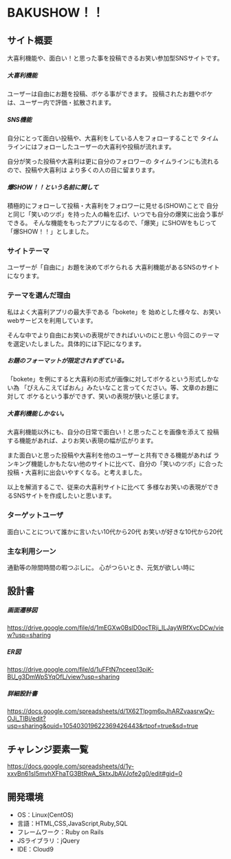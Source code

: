# BAKUSHOW！！

## サイト概要
大喜利機能や、面白い！と思った事を投稿できるお笑い参加型SNSサイトです。

##### 大喜利機能
ユーザーは自由にお題を投稿、ボケる事ができます。
投稿されたお題やボケは、ユーザー内で評価・拡散されます。

##### SNS機能
自分にとって面白い投稿や、大喜利をしている人をフォローすることで
タイムラインにはフォローしたユーザーの大喜利や投稿が流れます。

自分が笑った投稿や大喜利は更に自分のフォロワーの
タイムラインにも流れるので、投稿や大喜利は
より多くの人の目に留まります。

##### 爆SHOW！！という名前に関して
積極的にフォローして投稿・大喜利をフォロワーに見せる(SHOW)ことで
自分と同じ「笑いのツボ」を持った人の輪を広げ、いつでも自分の爆笑に出会う事ができる。
そんな機能をもったアプリになるので、「爆笑」にSHOWをもじって「爆SHOW！！」としました。


### サイトテーマ
ユーザーが「自由に」お題を決めてボケられる
大喜利機能があるSNSのサイトになります。

### テーマを選んだ理由

私はよく大喜利アプリの最大手である「bokete」を
始めとした様々な、お笑いwebサービスを利用しています。

そんな中でより自由にお笑いの表現ができればいいのにと思い
今回このテーマを選定いたしました。具体的には下記になります。

##### お題のフォーマットが限定されすぎている。
「bokete」を例にすると大喜利の形式が画像に対してボケるという形式しかない為
「ぴえんこえてぱおん」みたいなこと言ってください。等、文章のお題に対して
ボケるという事ができず、笑いの表現が狭いと感じます。

##### 大喜利機能しかない。
大喜利機能以外にも、自分の日常で面白い！と思ったことを画像を添えて
投稿する機能があれば、よりお笑い表現の幅が広がります。

また面白いと思った投稿や大喜利を他のユーザーと共有できる機能があれば
ランキング機能しかもたない他のサイトに比べて、自分の「笑いのツボ」に合った
投稿・大喜利に出会いやすくなる。と考えました。

以上を解消するこで、従来の大喜利サイトに比べて
多様なお笑いの表現ができるSNSサイトを作成したいと思います。

### ターゲットユーザ
面白いことについて誰かに言いたい10代から20代
お笑いが好きな10代から20代

### 主な利用シーン
通勤等の隙間時間の暇つぶしに。
心がつらいとき、元気が欲しい時に

## 設計書

##### 画面遷移図
<https://drive.google.com/file/d/1mEGXw0BslD0ocTRji_ILJayWRfXvcDCw/view?usp=sharing>
##### ER図
<https://drive.google.com/file/d/1uFFtN7nceep13piK-BU_g3DmWpSYqOfL/view?usp=sharing>
##### 詳細設計書
<https://docs.google.com/spreadsheets/d/1X62Tlpgm6pJhARZvaasrwQy-OJi_TIBj/edit?usp=sharing&ouid=105403019622369426443&rtpof=true&sd=true>


## チャレンジ要素一覧
<https://docs.google.com/spreadsheets/d/1y-xxvBn61sI5mvhXFhaTG3BtRwA_SktxJbAVJofe2g0/edit#gid=0>

## 開発環境
- OS：Linux(CentOS)
- 言語：HTML,CSS,JavaScript,Ruby,SQL
- フレームワーク：Ruby on Rails
- JSライブラリ：jQuery
- IDE：Cloud9
